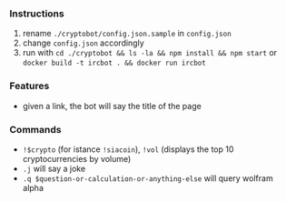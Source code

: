 ### Instructions
1. rename `./cryptobot/config.json.sample` in `config.json`
2. change `config.json` accordingly
3. run with `cd ./cryptobot && ls -la && npm install && npm start` or `docker build -t ircbot . && docker run ircbot`

### Features
* given a link, the bot will say the title of the page

### Commands
* `!$crypto` (for istance `!siacoin`), `!vol` (displays the top 10 cryptocurrencies by volume)
* `.j` will say a joke
* `.q $question-or-calculation-or-anything-else` will query wolfram alpha